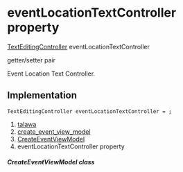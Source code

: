 
<div>

# eventLocationTextController property

</div>


[TextEditingController](https://api.flutter.dev/flutter/widgets/TextEditingController-class.html)
eventLocationTextController


getter/setter pair




Event Location Text Controller.



## Implementation

``` language-dart
TextEditingController eventLocationTextController = ;
```







1.  [talawa](../../index.html)
2.  [create_event_view_model](../../view_model_after_auth_view_models_event_view_models_create_event_view_model/)
3.  [CreateEventViewModel](../../view_model_after_auth_view_models_event_view_models_create_event_view_model/CreateEventViewModel-class.html)
4.  eventLocationTextController property

##### CreateEventViewModel class







